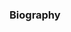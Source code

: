 ### Biography

<!--
**deekshaarya4/deekshaarya4** is a ✨ _special_ ✨ repository because its `README.md` (this file) appears on your GitHub profile.

Deeksha Arya is a PhD student in computer Science at McGill University. Her research focuses on the current software documentation landscape and its role in the education of computer science. She also is interested in the application of natural language processing and machine learning in software engineering research to help programmers learn software technologies.

In 2019, Deeksha completed her M.Sc. in Computer Science at McGill University. In her thesis, she studied the information correspondence between API reference documentation and tutorials, to inform further software documentation research with insights on the content of software documentation. It is also useful for documentation creators and writers to be aware of patterns that exist in the documentation, so they may be leveraged to ensure information across documentation types is consistent.

Prior to this, Deeksha worked for three years at Infibeam.com, after having received her B.E. in Information Science from M.S. Ramaiah Institute of Technology.

Deeksha is also a professional Indian classical dancer, having trained in Bharatanatyam for over 20 years and in Mohiniattam for seven. She also loves to travel, and her weekends are packed with dance and destinations.
